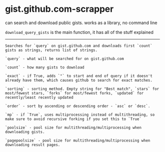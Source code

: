 # gist.github.com-scrapper
can search and download public gists. works as a library, no command line

`download_query_gists` is the main function, it has all of the stuff explained

_________

    Searches for `query` on gist.github.com and downloads first `count` gists as strings, returns list of strings.
    
    `query` - what will be searched for on gist.github.com
    
    `count` - how many gists to download
    
    `exact` - if True, adds `"` to start and end of query if it doesn't already have them, which causes github to search for exact matches.
    
    `sorting` - sorting method. Empty string for "Best match", `stars` for most/fewest stars, `forks` for most/fewest forks, `updated` for recently/least recently updated
    
    `order` - sort by ascending or descending order - `asc` or `desc`.
    
    `mp` - if `True`, uses multiprocessing instead of multithreading, so make sure to avoid recursive forking if you set this to `True`
    
    `poolsize` - pool size for multithreading/multiprocessing when downloading gists.
    
    `pagepoolsize` - pool size for multithreading/multiprocessing when downloading result pages.

